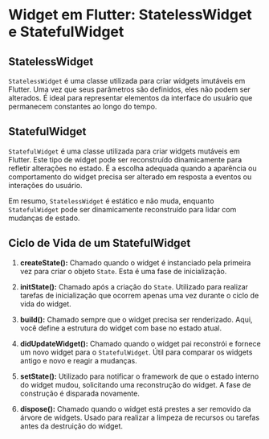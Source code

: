 # Widget em Flutter: StatelessWidget e StatefulWidget

## StatelessWidget

`StatelessWidget` é uma classe utilizada para criar widgets imutáveis em Flutter. Uma vez que seus parâmetros são definidos, eles não podem ser alterados. É ideal para representar elementos da interface do usuário que permanecem constantes ao longo do tempo.

## StatefulWidget

`StatefulWidget` é uma classe utilizada para criar widgets mutáveis em Flutter. Este tipo de widget pode ser reconstruído dinamicamente para refletir alterações no estado. É a escolha adequada quando a aparência ou comportamento do widget precisa ser alterado em resposta a eventos ou interações do usuário.

Em resumo, `StatelessWidget` é estático e não muda, enquanto `StatefulWidget` pode ser dinamicamente reconstruído para lidar com mudanças de estado.

## Ciclo de Vida de um StatefulWidget

1. **createState():** Chamado quando o widget é instanciado pela primeira vez para criar o objeto `State`. Esta é uma fase de inicialização.

2. **initState():** Chamado após a criação do `State`. Utilizado para realizar tarefas de inicialização que ocorrem apenas uma vez durante o ciclo de vida do widget.

3. **build():** Chamado sempre que o widget precisa ser renderizado. Aqui, você define a estrutura do widget com base no estado atual.

4. **didUpdateWidget():** Chamado quando o widget pai reconstrói e fornece um novo widget para o `StatefulWidget`. Útil para comparar os widgets antigo e novo e reagir a mudanças.

5. **setState():** Utilizado para notificar o framework de que o estado interno do widget mudou, solicitando uma reconstrução do widget. A fase de construção é disparada novamente.

6. **dispose():** Chamado quando o widget está prestes a ser removido da árvore de widgets. Usado para realizar a limpeza de recursos ou tarefas antes da destruição do widget.